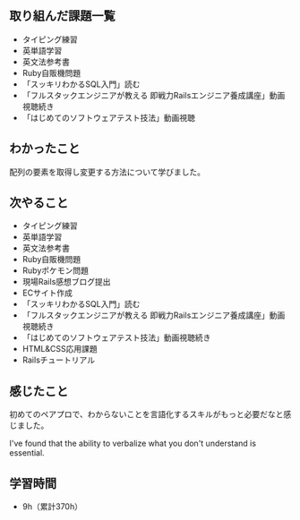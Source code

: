 ## 取り組んだ課題一覧
- タイピング練習
- 英単語学習
- 英文法参考書
- Ruby自販機問題
- 「スッキリわかるSQL入門」読む
- 「フルスタックエンジニアが教える 即戦力Railsエンジニア養成講座」動画視聴続き
- 「はじめてのソフトウェアテスト技法」動画視聴
## わかったこと
配列の要素を取得し変更する方法について学びました。
## 次やること
- タイピング練習
- 英単語学習
- 英文法参考書
- Ruby自販機問題
- Rubyポケモン問題
- 現場Rails感想ブログ提出
- ECサイト作成
- 「スッキリわかるSQL入門」読む
- 「フルスタックエンジニアが教える 即戦力Railsエンジニア養成講座」動画視聴続き
- 「はじめてのソフトウェアテスト技法」動画視聴続き
- HTML&CSS応用課題
- Railsチュートリアル
## 感じたこと
初めてのペアプロで、わからないことを言語化するスキルがもっと必要だなと感じました。

I've found that the ability to verbalize what you don't understand is essential.

## 学習時間
- 9h（累計370h）
